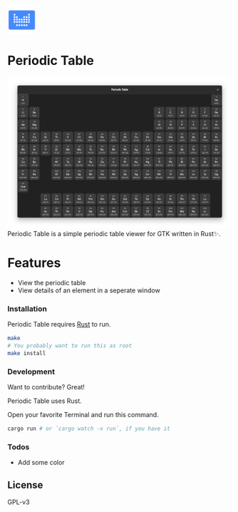 ![periodic table icon](data/com.pjtsearch.periodic_table.64.png)
# Periodic Table
![periodic table screenshot](data/screenshot.png)
Periodic Table is a simple periodic table viewer for GTK written in Rust:sparkles:. 

# Features
  - View the periodic table
  - View details of an element in a seperate window

### Installation

Periodic Table requires [Rust](https://www.rust-lang.org/) to run.

```sh
make
# You probably want to run this as root
make install
```

### Development

Want to contribute? Great!

Periodic Table uses Rust.

Open your favorite Terminal and run this command.

```sh
cargo run # or `cargo watch -x run`, if you have it
```

### Todos

 - Add some color

License
----

GPL-v3
